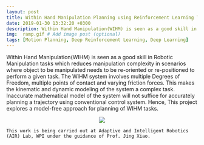```yaml
---
layout: post
title: Within Hand Manipulation Planning using Reinforcement Learning Technique
date: 2019-01-30 13:32:20 +0300
description: Within Hand Manipulation(WIHM) is seen as a good skill in Robotic Manipulation tasks which reduces manipulation complexity in scenarios where object to be manipulated needs to be re-oriented or re-positioned to perform a given task. This project explores a model-free approach for planning of WIHM tasks using Reinforcement Learning Techniques.     
img:  ramp.gif # Add image post (optional)
tags: [Motion Planning, Deep Reinforcement Learning, Deep Learning]
---
```

Within Hand Manipulation(WIHM) is seen as a good skill in Robotic Manipulation tasks which reduces manipulation complexity in scenarios where object to be manipulated needs to be re-oriented or re-positioned to perform a given task. The WIHM system involves multiple Degrees of Freedom, multiple points of contact and varying friction forces. This makes the kinematic and dynamic modeling of the system a complex task. Inaccurate mathematical model of the system will not suffice for accurately planning a trajectory using conventional control system. Hence, This project explores a model-free approach for planning of WIHM tasks. 
<p align="center">
    <img src="{{site.baseurl}}/assets/img/ff_finger.gif">
</p>

```
This work is being carried out at Adaptive and Intelligent Robotics (AIR) Lab, WPI under the guidance of Prof. Jing Xiao. 
```
